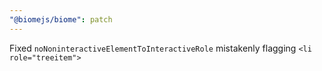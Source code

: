 ```yaml
---
"@biomejs/biome": patch
---
```


Fixed `noNoninteractiveElementToInteractiveRole` mistakenly flagging `<li role="treeitem">`
